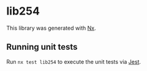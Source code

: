 # lib254

This library was generated with [Nx](https://nx.dev).

## Running unit tests

Run `nx test lib254` to execute the unit tests via [Jest](https://jestjs.io).
